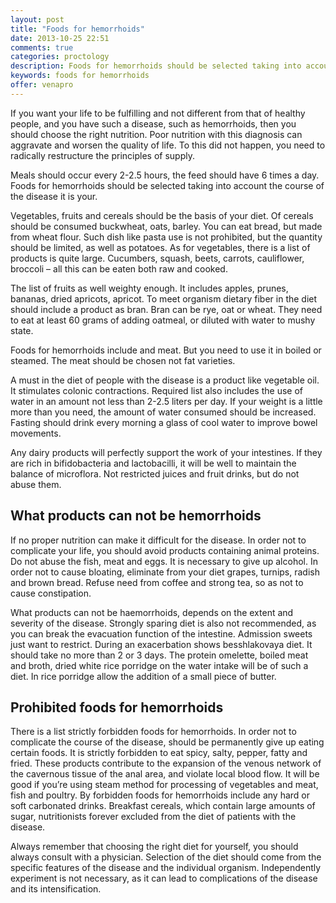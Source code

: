 ```yaml
---
layout: post
title: "Foods for hemorrhoids"
date: 2013-10-25 22:51
comments: true
categories: proctology
description: Foods for hemorrhoids should be selected taking into account the course
keywords: foods for hemorrhoids
offer: venapro
---
```

<p>If you want your life to be fulfilling and not different from that of healthy people, and you have such a disease, such as hemorrhoids, then you should choose the right nutrition. Poor nutrition with this diagnosis can aggravate and worsen the quality of life. To this did not happen, you need to radically restructure the principles of supply.</p>

<!-- more -->


<p>Meals should occur every 2-2.5 hours, the feed should have 6 times a day. Foods for hemorrhoids should be selected taking into account the course of the disease it is your.</p>

<p>Vegetables, fruits and cereals should be the basis of your diet. Of cereals should be consumed buckwheat, oats, barley. You can eat bread, but made from wheat flour. Such dish like pasta use is not prohibited, but the quantity should be limited, as well as potatoes. As for vegetables, there is a list of products is quite large. Cucumbers, squash, beets, carrots, cauliflower, broccoli &ndash; all this can be eaten both raw and cooked.</p>

<p>The list of fruits as well weighty enough. It includes apples, prunes, bananas, dried apricots, apricot. To meet organism dietary fiber in the diet should include a product as bran. Bran can be rye, oat or wheat. They need to eat at least 60 grams of adding oatmeal, or diluted with water to mushy state.</p>

<p>Foods for hemorrhoids include and meat. But you need to use it in boiled or steamed. The meat should be chosen not fat varieties.</p>

<p>A must in the diet of people with the disease is a product like vegetable oil. It stimulates colonic contractions. Required list also includes the use of water in an amount not less than 2-2.5 liters per day. If your weight is a little more than you need, the amount of water consumed should be increased. Fasting should drink every morning a glass of cool water to improve bowel movements.</p>

<p>Any dairy products will perfectly support the work of your intestines. If they are rich in bifidobacteria and lactobacilli, it will be well to maintain the balance of microflora. Not restricted juices and fruit drinks, but do not abuse them.</p>

<h2>What products can not be hemorrhoids</h2>

<p>If no proper nutrition can make it difficult for the disease. In order not to complicate your life, you should avoid products containing animal proteins. Do not abuse the fish, meat and eggs. It is necessary to give up alcohol. In order not to cause bloating, eliminate from your diet grapes, turnips, radish and brown bread. Refuse need from coffee and strong tea, so as not to cause constipation.</p>

<p>What products can not be haemorrhoids, depends on the extent and severity of the disease. Strongly sparing diet is also not recommended, as you can break the evacuation function of the intestine. Admission sweets just want to restrict. During an exacerbation shows besshlakovaya diet. It should take no more than 2 or 3 days. The protein omelette, boiled meat and broth, dried white rice porridge on the water intake will be of such a diet. In rice porridge allow the addition of a small piece of butter.</p>

<h2>Prohibited foods for hemorrhoids</h2>

<p>There is a list strictly forbidden foods for hemorrhoids. In order not to complicate the course of the disease, should be permanently give up eating certain foods. It is strictly forbidden to eat spicy, salty, pepper, fatty and fried. These products contribute to the expansion of the venous network of the cavernous tissue of the anal area, and violate local blood flow. It will be good if you&rsquo;re using steam method for processing of vegetables and meat, fish and poultry. By forbidden foods for hemorrhoids include any hard or soft carbonated drinks. Breakfast cereals, which contain large amounts of sugar, nutritionists forever excluded from the diet of patients with the disease.</p>

<p>Always remember that choosing the right diet for yourself, you should always consult with a physician. Selection of the diet should come from the specific features of the disease and the individual organism. Independently experiment is not necessary, as it can lead to complications of the disease and its intensification.</p>
